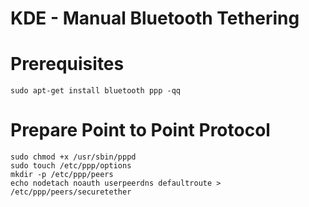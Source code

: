 # KDE - Manual Bluetooth Tethering 

# Prerequisites
```
sudo apt-get install bluetooth ppp -qq
```

# Prepare Point to Point Protocol
```
sudo chmod +x /usr/sbin/pppd
sudo touch /etc/ppp/options
mkdir -p /etc/ppp/peers
echo nodetach noauth userpeerdns defaultroute > /etc/ppp/peers/securetether
```
